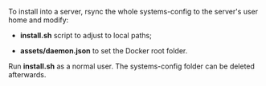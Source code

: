 To install into a server, rsync the whole systems-config to the server's user home and modify:

  - **install.sh** script to adjust to local paths;

  - **assets/daemon.json** to set the Docker root folder.
  
Run **install.sh** as a normal user. The systems-config folder can be deleted afterwards.
